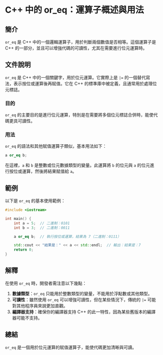 <!--
Meta Description: # C++ 中的 or_eq：運算子概述與用法 ## 簡介 `or_eq` 是 C++ 中的一個邏輯運算子，用於判斷兩個數值是否相等。這個運算子是 C++ 的一部分，並且可以增強代碼的可讀性，尤其在需要進行位元運算時。 ## 文件說明 `or_eq` 是 C++ 中的一個關鍵字，用於位元運算。它實際...
Meta Keywords: or_eq, int, 二進制, cpp, std
-->

# C++ 中的 or_eq：運算子概述與用法

## 簡介
`or_eq` 是 C++ 中的一個邏輯運算子，用於判斷兩個數值是否相等。這個運算子是 C++ 的一部分，並且可以增強代碼的可讀性，尤其在需要進行位元運算時。

## 文件說明
`or_eq` 是 C++ 中的一個關鍵字，用於位元運算。它實際上是 `|=` 的一個替代寫法，表示按位或運算後再賦值。它在 C++ 的標準庫中被定義，且通常用於處理位元標誌。

### 目的
`or_eq` 的主要目的是進行位元運算，特別是在需要將多個位元標誌合併時，能使代碼更具可讀性。

### 用法
`or_eq` 的語法和其他賦值運算子類似，基本用法如下：

```cpp
a or_eq b;
```

在這裡，`a` 和 `b` 是整數或位元數據類型的變量。此運算將 `b` 的位元與 `a` 的位元進行按位或運算，然後將結果賦值給 `a`。

## 範例
以下是 `or_eq` 的基本使用範例：

```cpp
#include <iostream>

int main() {
    int a = 5;  // 二進制：0101
    int b = 3;  // 二進制：0011

    a or_eq b;  // 執行按位或運算，結果為 7（二進制：0111）

    std::cout << "結果是：" << a << std::endl;  // 輸出：結果是：7
    return 0;
}
```

## 解釋
在使用 `or_eq` 時，開發者需注意以下幾點：

1. **數據類型**：`or_eq` 只能用於整數類型的變量，不能用於浮點數或其他類型。
2. **可讀性**：雖然使用 `or_eq` 可以增強可讀性，但在某些情況下，傳統的 `|=` 可能對其他程序員來說更加直觀。
3. **編譯器支持**：確保你的編譯器支持 C++ 的此一特性，因為某些舊版本的編譯器可能不支持。

## 總結
`or_eq` 是一個用於位元運算的賦值運算子，能使代碼更加清晰與可讀。